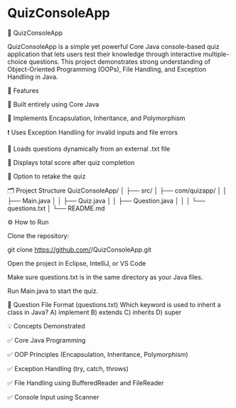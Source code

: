# QuizConsoleApp
🧠 QuizConsoleApp










QuizConsoleApp is a simple yet powerful Core Java console-based quiz application that lets users test their knowledge through interactive multiple-choice questions.
This project demonstrates strong understanding of Object-Oriented Programming (OOPs), File Handling, and Exception Handling in Java.

🚀 Features

🧩 Built entirely using Core Java

🧠 Implements Encapsulation, Inheritance, and Polymorphism

❗ Uses Exception Handling for invalid inputs and file errors

📖 Loads questions dynamically from an external .txt file

💾 Displays total score after quiz completion

🔁 Option to retake the quiz

🗂️ Project Structure
QuizConsoleApp/
│
├── src/
│   ├── com/quizapp/
│   │   ├── Main.java
│   │   ├── Quiz.java
│   │   ├── Question.java
│   │
│   └── questions.txt
│
└── README.md

⚙️ How to Run

Clone the repository:

git clone https://github.com/<your-username>/QuizConsoleApp.git


Open the project in Eclipse, IntelliJ, or VS Code

Make sure questions.txt is in the same directory as your Java files.

Run Main.java to start the quiz.

📘 Question File Format (questions.txt)
Which keyword is used to inherit a class in Java?
A) implement
B) extends
C) inherits
D) super


💡 Concepts Demonstrated

✅ Core Java Programming

✅ OOP Principles (Encapsulation, Inheritance, Polymorphism)

✅ Exception Handling (try, catch, throws)

✅ File Handling using BufferedReader and FileReader

✅ Console Input using Scanner
